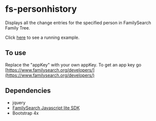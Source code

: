 # fs-personhistory
Displays all the change entries for the specified person in FamilySearch Family Tree.

Click [here](https://misbach.github.io/fs-personhistory/index.html) to see a running example.

## To use
Replace the "appKey" with your own appKey. To get an app key go [https://www.familysearch.org/developers/](https://www.familysearch.org/developers/)

## Dependencies
- jquery
- [FamilySearch Javascript lite SDK](https://github.com/FamilySearch/fs-js-lite)
- Bootstrap 4x